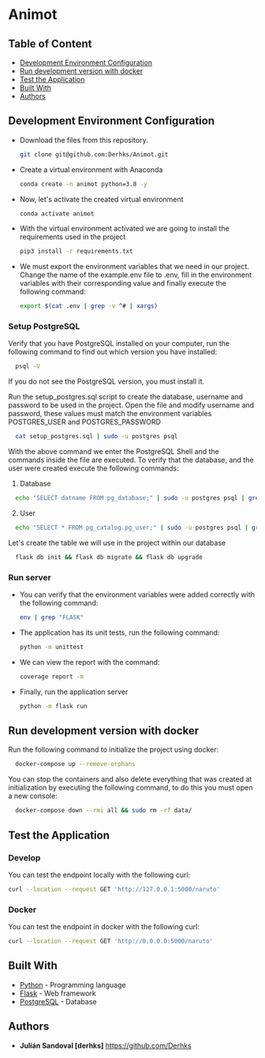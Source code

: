 # Animot


## Table of Content

* [Development Environment Configuration](#development-environment-configuration)
* [Run development version with docker](#run-development-version-with-docker)  
* [Test the Application](#test-the-application)
* [Built With](#built-with)
* [Authors](#authors)


## Development Environment Configuration

- Download the files from this repository.

  ```bash
  git clone git@github.com:Derhks/Animot.git
  ```

- Create a virtual environment with Anaconda

  ```bash
  conda create -n animot python=3.8 -y
  ```

- Now, let's activate the created virtual environment

  ```bash
  conda activate animot
  ```

- With the virtual environment activated we are going to install 
  the requirements used in the project

  ```bash
  pip3 install -r requirements.txt
  ```

- We must export the environment variables that we need in our project. 
  Change the name of the example.env file to .env, fill in the 
  environment variables with their corresponding value and finally execute 
  the following command:

  ```bash
  export $(cat .env | grep -v ^# | xargs)
  ```
  
### Setup PostgreSQL

Verify that you have PostgreSQL installed on your computer, run the 
following command to find out which version you have installed:

```bash
  psql -V
  ```

If you do not see the PostgreSQL version, you must install it.

Run the setup_postgres.sql script to create the database, username 
and password to be used in the project. Open the file and modify 
username and password, these values must match the environment 
variables POSTGRES_USER and POSTGRES_PASSWORD

```bash
  cat setup_postgres.sql | sudo -u postgres psql
  ```

With the above command we enter the PostgreSQL Shell and the commands inside 
the file are executed. To verify that the database, and the user were created 
execute the following commands:

1. Database
```bash
  echo "SELECT datname FROM pg_database;" | sudo -u postgres psql | grep animot_db
  ```

2. User
```bash
  echo "SELECT * FROM pg_catalog.pg_user;" | sudo -u postgres psql | grep derhks
  ```

Let's create the table we will use in the project within our database

```bash
  flask db init && flask db migrate && flask db upgrade
  ```

### Run server
  
- You can verify that the environment variables were added 
  correctly with the following command:

  ```bash
  env | grep "FLASK"
  ```

- The application has its unit tests, run the following command:

  ```bash
  python -m unittest
  ```

- We can view the report with the command:
  
    ```bash
  coverage report -m
  ```

- Finally, run the application server

  ```bash
  python -m flask run
  ```


## Run development version with docker

Run the following command to initialize the project using docker:

```bash
  docker-compose up --remove-orphans
  ```

You can stop the containers and also delete everything that was 
created at initialization by executing the following command, to 
do this you must open a new console:

```bash
  docker-compose down --rmi all && sudo rm -rf data/
  ```


## Test the Application

### Develop

You can test the endpoint locally with the following curl:
  ```bash
  curl --location --request GET 'http://127.0.0.1:5000/naruto'
  ```

### Docker

You can test the endpoint in docker with the following curl:
  ```bash
  curl --location --request GET 'http://0.0.0.0:5000/naruto'
  ```

## Built With

- [Python](https://www.python.org/) - Programming language
- [Flask](https://flask.palletsprojects.com/en/1.1.x/) - Web framework
- [PostgreSQL](https://www.postgresql.org) - Database


## Authors
- **Julián Sandoval [derhks]** https://github.com/Derhks